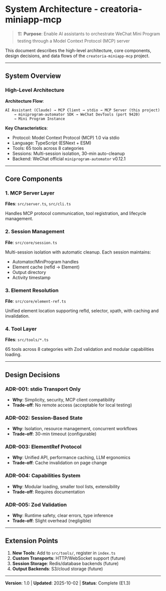 # System Architecture - creatoria-miniapp-mcp

> 🏗️ **Purpose**: Enable AI assistants to orchestrate WeChat Mini Program testing through a Model Context Protocol (MCP) server

This document describes the high-level architecture, core components, design decisions, and data flows of the `creatoria-miniapp-mcp` project.

---

## System Overview

### High-Level Architecture

**Architecture Flow**:
```
AI Assistant (Claude) → MCP Client → stdio → MCP Server (this project)
    → miniprogram-automator SDK → WeChat DevTools (port 9420)
    → Mini Program Instance
```

**Key Characteristics**:
- Protocol: Model Context Protocol (MCP) 1.0 via stdio
- Language: TypeScript (ESNext + ESM)
- Tools: 65 tools across 8 categories
- Sessions: Multi-session isolation, 30-min auto-cleanup
- Backend: WeChat official `miniprogram-automator` v0.12.1

---

## Core Components

### 1. MCP Server Layer
**Files**: `src/server.ts`, `src/cli.ts`

Handles MCP protocol communication, tool registration, and lifecycle management.

### 2. Session Management
**File**: `src/core/session.ts`

Multi-session isolation with automatic cleanup. Each session maintains:
- Automator/MiniProgram handles
- Element cache (refId → Element)
- Output directory
- Activity timestamp

### 3. Element Resolution
**File**: `src/core/element-ref.ts`

Unified element location supporting refId, selector, xpath, with caching and invalidation.

### 4. Tool Layer
**Files**: `src/tools/*.ts`

65 tools across 8 categories with Zod validation and modular capabilities loading.

---

## Design Decisions

### ADR-001: stdio Transport Only
- **Why**: Simplicity, security, MCP client compatibility
- **Trade-off**: No remote access (acceptable for local testing)

### ADR-002: Session-Based State
- **Why**: Isolation, resource management, concurrent workflows
- **Trade-off**: 30-min timeout (configurable)

### ADR-003: ElementRef Protocol
- **Why**: Unified API, performance caching, LLM ergonomics
- **Trade-off**: Cache invalidation on page change

### ADR-004: Capabilities System
- **Why**: Modular loading, smaller tool lists, extensibility
- **Trade-off**: Requires documentation

### ADR-005: Zod Validation
- **Why**: Runtime safety, clear errors, type inference
- **Trade-off**: Slight overhead (negligible)

---

## Extension Points

1. **New Tools**: Add to `src/tools/`, register in `index.ts`
2. **Custom Transports**: HTTP/WebSocket support (future)
3. **Session Storage**: Redis/database backends (future)
4. **Output Backends**: S3/cloud storage (future)

---

**Version**: 1.0 | **Updated**: 2025-10-02 | **Status**: Complete (E1.3)
